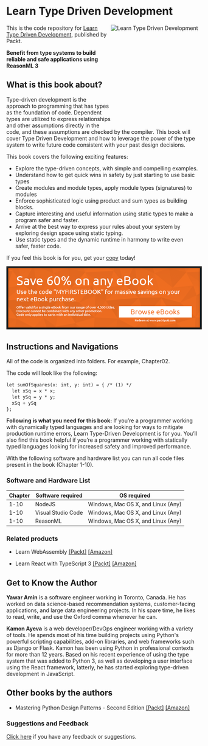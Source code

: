 # Learn Type Driven Development

<a href="https://www.packtpub.com/application-development/learn-type-driven-development?utm_source=github&utm_medium=repository&utm_campaign=9781788838016 "><img src="https://d255esdrn735hr.cloudfront.net/sites/default/files/imagecache/ppv4_main_book_cover/B09613_MockupCover.png" alt="Learn Type Driven Development" height="256px" align="right"></a>

This is the code repository for [Learn Type Driven Development](https://www.packtpub.com/application-development/learn-type-driven-development?utm_source=github&utm_medium=repository&utm_campaign=9781788838016 ), published by Packt.

**Benefit from type systems to build reliable and safe applications using ReasonML 3**

## What is this book about?
Type-driven development is the approach to programming that has types as the foundation of code. Dependent types are utilized to express relationships and other assumptions directly in the code, and these assumptions are checked by the compiler. This book will cover Type Driven Development and how to leverage the power of the type system to write future code consistent with your past design decisions.

This book covers the following exciting features:
* Explore the type-driven concepts, with simple and compelling examples. 
* Understand how to get quick wins in safety by just starting to use basic types 
* Create modules and module types, apply module types (signatures) to modules 
* Enforce sophisticated logic using product and sum types as building blocks. 
* Capture interesting and useful information using static types to make a program safer and faster. 
* Arrive at the best way to express your rules about your system by exploring design space using static typing. 
* Use static types and the dynamic runtime in harmony to write even safer, faster code. 

If you feel this book is for you, get your [copy](https://www.amazon.com/dp/1-788-83801-7) today!

<a href="https://www.packtpub.com/?utm_source=github&utm_medium=banner&utm_campaign=GitHubBanner"><img src="https://raw.githubusercontent.com/PacktPublishing/GitHub/master/GitHub.png" 
alt="https://www.packtpub.com/" border="5" /></a>

## Instructions and Navigations
All of the code is organized into folders. For example, Chapter02.

The code will look like the following:
```
let sumOfSquares(x: int, y: int) = { /* (1) */
  let xSq = x * x;
  let ySq = y * y;
  xSq + ySq
};
```

**Following is what you need for this book:**
If you’re a programmer working with dynamically typed languages and are looking for ways to mitigate production runtime errors, Learn Type-Driven Development is for you. You’ll also find this book helpful if you’re a programmer working with statically typed languages looking for increased safety and improved performance.

With the following software and hardware list you can run all code files present in the book (Chapter 1-10).
### Software and Hardware List
| Chapter | Software required | OS required |
| -------- | ------------------------------------ | ----------------------------------- |
| 1-10 | NodeJS | Windows, Mac OS X, and Linux (Any) |
| 1-10 | Visual Studio Code | Windows, Mac OS X, and Linux (Any) |
| 1-10 | ReasonML | Windows, Mac OS X, and Linux (Any) |



### Related products
* Learn WebAssembly [[Packt]](https://www.packtpub.com/web-development/learn-webassembly?utm_source=github&utm_medium=repository&utm_campaign=) [[Amazon]](https://www.amazon.com/dp/1788997379)

* Learn React with TypeScript 3 [[Packt]](https://www.packtpub.com/web-development/learn-react-typescript-3?utm_source=github&utm_medium=repository&utm_campaign=9781789610253 ) [[Amazon]](https://www.amazon.com/dp/1789610257)


## Get to Know the Author
**Yawar Amin**
is a software engineer working in Toronto, Canada. He has worked on data science-based recommendation systems, customer-facing applications, and large data engineering projects. In his spare time, he likes to read, write, and use the Oxford comma whenever he can.


**Kamon Ayeva**
is a web developer/DevOps engineer working with a variety of tools. He spends most of his time building projects using Python's powerful scripting capabilities, add-on libraries, and web frameworks such as Django or Flask. Kamon has been using Python in professional contexts for more than 12 years. Based on his recent experience of using the type system that was added to Python 3, as well as developing a user interface using the React framework, latterly, he has started exploring type-driven development in JavaScript.



## Other books by the authors
* Mastering Python Design Patterns - Second Edition [[Packt]](https://www.packtpub.com/application-development/mastering-python-design-patterns-second-edition?utm_source=github&utm_medium=repository&utm_campaign=) [[Amazon]](https://www.amazon.com/dp/B07FNXNXY7)



### Suggestions and Feedback
[Click here](https://docs.google.com/forms/d/e/1FAIpQLSdy7dATC6QmEL81FIUuymZ0Wy9vH1jHkvpY57OiMeKGqib_Ow/viewform) if you have any feedback or suggestions.



